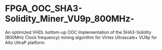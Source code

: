 # FPGA_OOC_SHA3-Solidity_Miner_VU9p_800MHz-
An optimized VHDL bottom-up OOC Implementation of the SHA3-Solidity (800MHz Clock frequency) mining algorithm for Virtex Ultrascale+ VU9p for Alto UltraP platform. 
